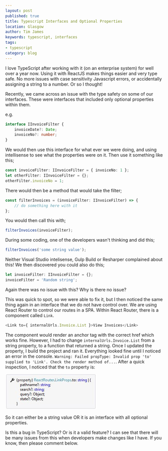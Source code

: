 ```yaml
---
layout: post
published: true
title: Typescript Interfaces and Optional Properties
location: Glasgow
author: Tim James
keywords: typescript, interfaces
tags:
- typescript
category: blog
---
```


I love TypeScript after working with it (on an enterprise system) for well over a year now. Using it with ReactJS makes things easier and very type safe. No more issues with case sensitivity Javascript errors, or accidentally assigning a string to a number. Or so I thought!

Recently, we came across an issue with the type safety on some of our interfaces. These were interfaces that included only optional properties within them.

e.g.

```TypeScript
interface IInvoiceFilter {
    invoiceDate?: Date;
    invoiceNo?: number;
}
```

We would then use this interface for what ever we were doing, and using intellisense to see what the properties were on it. Then use it something like this;

```TypeScript
const invoiceFilter: IInvoiceFilter = { invoiceNo: 1 };
let otherFilter: IInvoiceFilter = {};
otherFilter.invoiceNo = 1;
```

There would then be a method that would take the filter;

```TypeScript
const filterInvoices = (invoiceFilter: IInvoiceFilter) => {
    // do something here with it
};
```

You would then call this with;

```TypeScript
filterInvoices(invoiceFilter);
```

<!--excerpt-->

During some coding, one of the developers wasn't thinking and did this;

```TypeScript
filterInvoices('some string value');
```

Neither Visual Studio intelisense, Gulp Build or Resharper complained about this! We then discovered you could also do this;

```TypeScript
let invoiceFilter: IInvoiceFilter = {};
invoiceFilter = 'Random string';
```

Again there was no issue with this? Why is there no issue?

This was quick to spot, so we were able to fix it, but I then noticed the same thing again in an interface that we do not have control over. We are using React Router to control our routes in a SPA. Within React Router, there is a component called `Link`.

```TypeScript
<Link to={ internalUrls.Invoice.List }>View Invoices</Link>
```

The component would render an anchor tag with the correct href which works fine. However, I had to change `internalUrls.Invoice.List` from a string property, to a function that returned a string. Once I updated the property, I build the project and ran it. Everything looked fine until I noticed an error in the console. `Warning: Failed propType: Invalid prop 'to' supplied to 'Link'. Check the render method of...`.
After a quick inspection, I noticed that the `to` property is:

![Correct](/img/reactjs/link-interface.jpg)

So it can either be a string value OR it is an interface with all optional properties.

Is this a bug in TypeScript? Or is it a valid feature? I can see that there will be many issues from this when developers make changes like I have. If you know, then please comment below.
